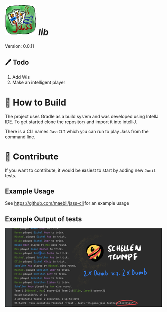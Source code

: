 
#  <img src="./jass.png"  width="100" height="100" />  *lib*

Version: 0.0.11

## 🖊️ Todo

1. Add Wis
2. Make an intelligent player

# 🔨 How to Build

The project uses Gradle as a build system and was developed using IntellJ IDE.
To get started clone the repository and import it into intelliJ. 

There is a CLI names `JassCLI` which you can run to play Jass from the
command line. 

# 🙋 Contribute

If you want to contribute, it would be easiest to start by adding new `Junit` tests. 

## Example Usage 

See https://github.com/maebli/jass-cli for an example usage

## Example Output of tests

![](jassgame.png)